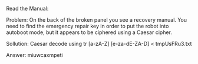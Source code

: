 Read the Manual:

Problem:
On the back of the broken panel you see a recovery manual. You need to find the emergency repair key in order to put the robot into autoboot mode, but it appears to be ciphered using a Caesar cipher.

Sollution:
Caesar decode using tr [a-zA-Z] [e-za-dE-ZA-D] < tmpUsFRu3.txt

Answer:
miuwcaxmpeti
